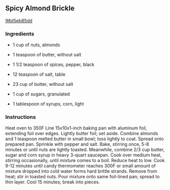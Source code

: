 ## Spicy Almond Brickle

[98d5eb85dd](http://www.food.com/recipe/spicy-almond-brickle-495624)

### Ingredients

 - 1 cup of nuts, almonds

 - 1 teaspoon of butter, without salt

 - 1 1/2 teaspoon of spices, pepper, black

 - 12 teaspoon of salt, table

 - 23 cup of butter, without salt

 - 1 cup of sugars, granulated

 - 1 tablespoon of syrups, corn, light

### Instructions

Heat oven to 350F Line 15x10x1-inch baking pan with aluminum foil, extending foil over edges. Lightly butter foil; set aside. Combine almonds and 1 teaspoon melted butter in small bowl; toss lightly to coat. Spread onto prepared pan. Sprinkle with pepper and salt. Bake, stirring once, 5-8 minutes or until nuts are lightly toasted. Meanwhile, combine 2/3 cup butter, sugar and corn syrup in heavy 3-quart saucepan. Cook over medium heat, stirring occasionally, until mixture comes to a boil. Reduce heat to low. Cook 9-12 minutes until candy thermometer reaches 300F or small amount of mixture dropped into cold water forms hard brittle strands. Remove from heat; stir in toasted nuts. Pour mixture onto same foil-lined pan; spread to thin layer. Cool 15 minutes; break into pieces.